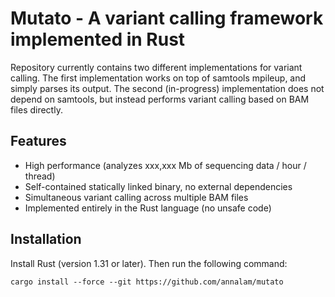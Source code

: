 # Mutato - A variant calling framework implemented in Rust

Repository currently contains two different implementations for variant calling. The first implementation works on top of samtools mpileup, and simply parses its output. The second (in-progress) implementation does not depend on samtools, but instead performs variant calling based on BAM files directly.

## Features
- High performance (analyzes xxx,xxx Mb of sequencing data / hour / thread)
- Self-contained statically linked binary, no external dependencies
- Simultaneous variant calling across multiple BAM files
- Implemented entirely in the Rust language (no unsafe code)

Installation
------------

Install Rust (version 1.31 or later). Then run the following command:
```
cargo install --force --git https://github.com/annalam/mutato
```
